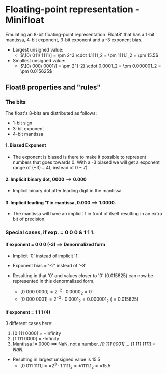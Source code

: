# Floating-point representation - Minifloat

Emulating an 8-bit floating-point representation 'Float8' that has a 1-bit mantissa, 4-bit exponent, 3-bit exponent and a -3 exponent bias.

- Largest unsigned value: 
  - $\[0\ 011\ 1111\] = \pm 2^3 \cdot 1.1111_2 = \pm 1111.1_2 = \pm 15.5$
- Smallest unsigned value:
  - $\[0\ 000\ 0001\] = \pm 2^{-2} \cdot 0.0001_2 = \pm 0.000001_2 = \pm 0.015625$

## Float8 properties and "rules"

### The bits

The float's 8-bits are distributed as follows:
  - 1-bit sign
  - 3-bit exponent
  - 4-bit mantissa

#### 1.  Biased Exponent
  - The exponent is biased is there to make it possible to represent numbers that goes towards 0. With a -3 biased we will get a exponent range of $(-3) - 4$(, instead of $0 - 7$). 

#### 2. Implicit binary dot, $0 0 0 0 \implies 0 . 0 0 0$ 
  - Implicit binary dot after leading digit in the mantissa. 
  
#### 3. Implicit leading '1'in mantissa, $0 . 0 0 0 \implies 1 . 0 0 0 0$. 
  - The mantissa will have an implicit 1 in front of itself resulting in an extra bit of precision.
  
### Special cases, if exp. = 0 0 0 & 1 1 1.

#### If exponent = 0 0 0 (-3) $\implies$ Denormalized form
  - Implicit '0' instead of implicit '1'.
  - Exponent bias = '-2' instead of '-3'

- Resulting in that '0' and values closer to '0' (0.015625) can now be represented in this denormalized form.
  - $[0\ 000\ 0000] = 2^{-2} \cdot 0.0000_2 = 0$
  - $[0\ 000\ 0001] = 2^{-2} \cdot 0.0001_2 = 0.000001_2\ (= 0.015625)$

#### If exponent = 1 1 1 (4)
3 different cases here:

1. \[0 111 0000\] = +Infinity
2. \[1 111 0000\] = -Infinity
3. Mantissa != 0000 $\implies$ NaN, not a number. *\[0 111 0001\] ... \[1 111 1111\] = NaN.*

- Resulting in largest unsigned value is 15.5
  - $[0\ 011\ 1111] = \pm 2^3 \cdot 1.1111_2 = \pm 1111.1_2 = \pm 15.5$
